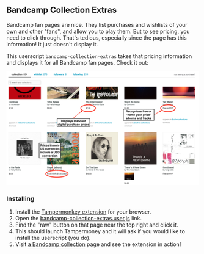 ## Bandcamp Collection Extras

Bandcamp fan pages are nice. They list purchases and wishlists of your own and
other "fans", and allow you to play them. But to see pricing, you need to click
through. That's tedious, especially since the page has this information!
It just doesn't display it.

This userscript `bandcamp-collection-extras` takes that pricing information
and displays it for all Bandcamp fan pages. Check it out:

!["Screenshot of a Bandcamp collection page with this userscript active"](bandcamp-collection-extras.png)

### Installing

1. Install the [Tampermonkey extension](https://www.tampermonkey.net/) for your browser.
2. Open the [bandcamp-collection-extras.user.js](bandcamp-collection-extras.user.js) link.
3. Find the "raw" button on that page near the top right and click it.
4. This should launch Tampermoney and it will ask if you would like to install the userscript (you do).
5. Visit [a Bandcamp collection](https://bandcamp.com/drench) page and see the extension in action!

